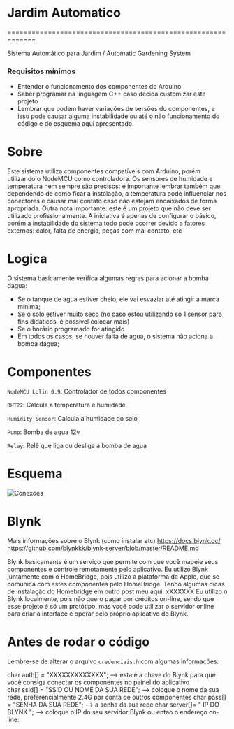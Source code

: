 # Jardim Automatico
=============================================================

Sistema Automático para Jardim / Automatic Gardening System

### Requisitos mínimos ###
- Entender o funcionamento dos componentes do Arduino
- Saber programar na linguagem C++ caso decida customizar este projeto
- Lembrar que podem haver variações de versões do componentes, e isso pode causar alguma instabilidade ou até o não funcionamento do código e do esquema aqui apresentado.

# Sobre #
Este sistema utiliza componentes compatíveis com Arduino, porém utilizando o NodeMCU como controladora. Os sensores de humidade e temperatura nem sempre são precisos: é importante lembrar também que dependendo de como ficar a instalação, a temperatura pode influenciar nos conectores e causar mal contato caso não estejam encaixados de forma apropriada.
Outra nota importante: este é um projeto que não deve ser utilizado profissionalmente. A iniciativa é apenas de configurar o básico, porém a instabilidade do sistema todo pode ocorrer devido a fatores externos: calor, falta de energia, peças com mal contato, etc


# Logica #

O sistema basicamente verifica algumas regras para acionar a bomba dagua:
- Se o tanque de agua estiver cheio, ele vai esvaziar até atingir a marca mínima;
- Se o solo estiver muito seco (no caso estou utilizando so 1 sensor para fins didaticos, é possivel colocar mais)
- Se o horário programado for atingido
- Em todos os casos, se houver falta de agua, o sistema não aciona a bomba dagua;

# Componentes #

```NodeMCU Lolin 0.9```: Controlador de todos componentes

```DHT22```: Calcula a temperatura e humidade

```Humidity Sensor```: Calcula a humidade do solo

```Pump```: Bomba de agua 12v

```Relay```: Relê que liga ou desliga a bomba de agua

# Esquema #

![Conexões](https://github.com/gilnei/jardimautomatico/blob/master/Jardim_bb.png)

# Blynk #

Mais informações sobre o Blynk (como instalar etc)
https://docs.blynk.cc/
https://github.com/blynkkk/blynk-server/blob/master/README.md


Blynk basicamente é um serviço que permite com que você mapeie seus componentes e controle remotamente pelo aplicativo. Eu utilizo Blynk juntamente com o HomeBridge, pois utilizo a plataforma da Apple, que se comunica com estes componentes pelo HomeBridge. Tenho algumas dicas de instalação do Homebridge em outro post meu aqui: xXXXXXX
Eu utilizo o Blynk localmente, pois não quero pagar por créditos on-line, sendo que esse projeto é só um protótipo, mas você pode utilizar o servidor online para criar a interface e operar pelo próprio aplicativo do Blynk.

# Antes de rodar o código #

Lembre-se de alterar o arquivo ```credenciais.h``` com algumas informações:

char auth[] = "XXXXXXXXXXXXX";   --> esta é a chave do Blynk para que você consiga conectar os componentes no painel do aplicativo     
char ssid[] =  "SSID OU NOME DA SUA REDE";       --> coloque o nome da sua rede, preferencialmente 2.4G por conta de outros componentes
char pass[] =  "SENHA DA SUA REDE";        --> a senha da sua rede
char server[]=  " IP DO BLYNK ";       --> coloque o IP do seu servidor Blynk ou entao o endereço on-line: 

# 
